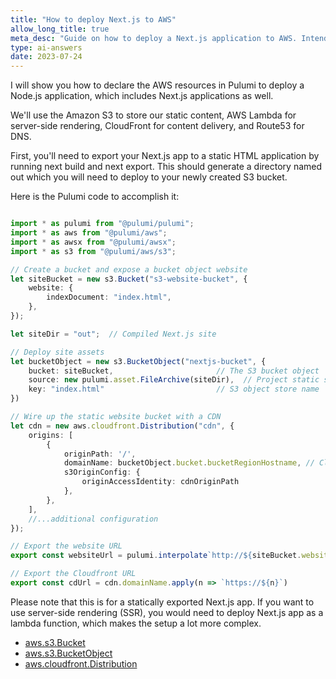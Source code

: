 ```yaml
---
title: "How to deploy Next.js to AWS"
allow_long_title: true
meta_desc: "Guide on how to deploy a Next.js application to AWS. Intended for developers who need to understand the deployment process, from setting up the AWS services to configuring and managing a Next.js application on AWS as part of routine deployment tasks."
type: ai-answers
date: 2023-07-24
---
```


I will show you how to declare the AWS resources in Pulumi to deploy a Node.js application, which includes Next.js applications as well.

We'll use the Amazon S3 to store our static content, AWS Lambda for server-side rendering, CloudFront for content delivery, and Route53 for DNS.

First, you'll need to export your Next.js app to a static HTML application by running next build and next export. This should generate a directory named out which you will need to deploy to your newly created S3 bucket.

Here is the Pulumi code to accomplish it:

```typescript

import * as pulumi from "@pulumi/pulumi";
import * as aws from "@pulumi/aws";
import * as awsx from "@pulumi/awsx";
import * as s3 from "@pulumi/aws/s3";

// Create a bucket and expose a bucket object website
let siteBucket = new s3.Bucket("s3-website-bucket", {
    website: {
        indexDocument: "index.html",
    },
});

let siteDir = "out";  // Compiled Next.js site

// Deploy site assets
let bucketObject = new s3.BucketObject("nextjs-bucket", {
    bucket: siteBucket,                       // The S3 bucket object
    source: new pulumi.asset.FileArchive(siteDir),  // Project static site directory
    key: "index.html"                         // S3 object store name
})

// Wire up the static website bucket with a CDN
let cdn = new aws.cloudfront.Distribution("cdn", {
    origins: [
        {
            originPath: '/',
            domainName: bucketObject.bucket.bucketRegionHostname, // CloudFront origins refer to S3 buckets that stores our website assets.
            s3OriginConfig: {
                originAccessIdentity: cdnOriginPath
            },
        },
    ],
    //...additional configuration
});

// Export the website URL
export const websiteUrl = pulumi.interpolate`http://${siteBucket.websiteEndpoint. hostname}`;

// Export the Cloudfront URL
export const cdUrl = cdn.domainName.apply(n => `https://${n}`)

```

Please note that this is for a statically exported Next.js app. If you want to use server-side rendering (SSR), you would need to deploy Next.js app as a lambda function, which makes the setup a lot more complex.

* [aws.s3.Bucket](https://www.pulumi.com/registry/packages/aws/api-docs/s3/bucket/)
* [aws.s3.BucketObject](https://www.pulumi.com/registry/packages/aws/api-docs/s3/bucketobject/)
* [aws.cloudfront.Distribution](https://www.pulumi.com/registry/packages/aws/api-docs/cloudfront/distribution/)